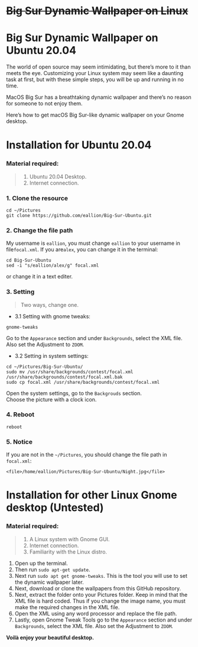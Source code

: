 # ~~Big Sur Dynamic Wallpaper on Linux~~

# Big Sur Dynamic Wallpaper on Ubuntu 20.04

The world of open source may seem intimidating, but there’s more to it than meets the eye. Customizing your Linux system may seem like a daunting task at first, but with these simple steps, you will be up and running in no time.

MacOS Big Sur has a breathtaking dynamic wallpaper and there’s no reason for someone to not enjoy them.

Here’s how to get macOS Big Sur-like dynamic wallpaper on your Gnome desktop.

# Installation for Ubuntu 20.04
### Material required:
> 1. Ubuntu 20.04 Desktop.  
> 2. Internet connection.

### 1. Clone the resource
```
cd ~/Pictures
git clone https://github.com/eallion/Big-Sur-Ubuntu.git
```

### 2. Change the file path
My username is `eallion`, you must change `eallion` to your username in file`focal.xml`.
If you are`alex`, you can change it in the terminal:
```
cd Big-Sur-Ubuntu
sed -i "s/eallion/alex/g" focal.xml
```
or change it in a text editer.

### 3. Setting
> Two ways, change one.

- 3.1 Setting with gnome tweaks:

```
gnome-tweaks
```
Go to the `Appearance` section and under `Backgrounds`, select the XML file.  
Also set the Adjustment to `ZOOM`.

- 3.2 Setting in system settings:

```
cd ~/Pictures/Big-Sur-Ubuntu/
sudo mv /usr/share/backgrounds/contest/focal.xml /usr/share/backgrounds/contest/focal.xml.bak
sudo cp focal.xml /usr/share/backgrounds/contest/focal.xml
```
Open the system settings, go to the `Backgrouds` section.  
Choose the picture with a clock icon.

### 4. Reboot
```
reboot
```

### 5. Notice
If you are not in the `~/Pictures`, you should change the file path in `focal.xml`:
```
<file>/home/eallion/Pictures/Big-Sur-Ubuntu/Night.jpg</file>
```

# Installation for other Linux Gnome desktop (Untested)

### Material required:

> 1. A Linux system with Gnome GUI.  
> 2. Internet connection.  
> 3. Familiarity with the Linux distro.  

1. Open up the terminal.
3. Then run `sudo apt-get update`.
3. Next run `sudo apt get gnome-tweaks`. This is the tool you will use to set the dynamic wallpaper later.
4. Next, download or clone the wallpapers from this GitHub repository.
5. Next, extract the folder onto your Pictures folder. Keep in mind that the XML file is hard coded. Thus if you change the image name, you must make the required changes in the XML file.
6. Open the XML using any word processor and replace the file path.
7. Lastly, open Gnome Tweak Tools go to the `Appearance` section and under `Backgrounds`, select the XML file. Also set the Adjustment to `ZOOM`.

**Voilà enjoy your beautiful desktop.**